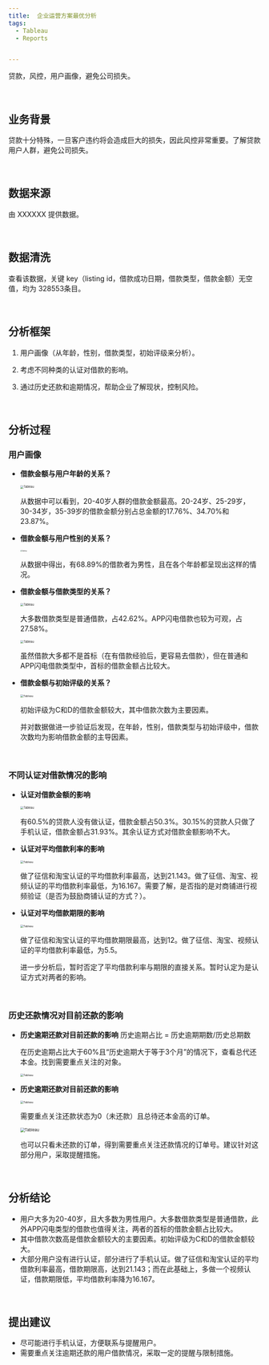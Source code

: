 ```yaml
---
title:  企业运营方案最优分析
tags:
  - Tableau
  - Reports


---
```


贷款，风控，用户画像，避免公司损失。

<!--more-->

<br/>

## 业务背景

贷款十分特殊，一旦客户违约将会造成巨大的损失，因此风控非常重要。了解贷款用户人群，避免公司损失。

<br/>

## 数据来源

由 XXXXXX 提供数据。

<br/>

## 数据清洗

查看该数据，关键 key（listing id，借款成功日期，借款类型，借款金额）无空值，均为 328553条目。

<br/>

## 分析框架

1. 用户画像（从年龄，性别，借款类型，初始评级来分析）。

2. 考虑不同种类的认证对借款的影响。

3. 通过历史还款和逾期情况，帮助企业了解现状，控制风险。

   <br/>

## 分析过程

### 用户画像

* **借款金额与用户年龄的关系？**

  <img src="https://hj-1304143905.cos.ap-shanghai.myqcloud.com/finance/01.png" alt="Tableau" style="zoom:40%;" />

  从数据中可以看到，20-40岁人群的借款金额最高。20-24岁、25-29岁，30-34岁，35-39岁的借款金额分别占总金额的17.76%、34.70%和23.87%。

* **借款金额与用户性别的关系？**

  <img src="https://hj-1304143905.cos.ap-shanghai.myqcloud.com/finance/02.png" alt="Tableau" style="zoom:20%;" />

  从数据中得出，有68.89%的借款者为男性，且在各个年龄都呈现出这样的情况。

* **借款金额与借款类型的关系？**

  <img src="https://hj-1304143905.cos.ap-shanghai.myqcloud.com/finance/03.png" alt="Tableau" style="zoom:40%;" />

  大多数借款类型是普通借款，占42.62%。APP闪电借款也较为可观，占27.58%。

  <img src="https://hj-1304143905.cos.ap-shanghai.myqcloud.com/finance/04.png" alt="Tableau" style="zoom:40%;" />

  虽然借款大多都不是首标（在有借款经验后，更容易去借款），但在普通和APP闪电借款类型中，首标的借款金额占比较大。

* **借款金额与初始评级的关系？**

  <img src="https://hj-1304143905.cos.ap-shanghai.myqcloud.com/finance/05.png" alt="Tableau" style="zoom:38%;" />

  初始评级为C和D的借款金额较大，其中借款次数为主要因素。

  并对数据做进一步验证后发现，在年龄，性别，借款类型与初始评级中，借款次数均为影响借款金额的主导因素。

<br/>

### 不同认证对借款情况的影响

* **认证对借款金额的影响**

  <img src="https://hj-1304143905.cos.ap-shanghai.myqcloud.com/finance/06.png" alt="Tableau" style="zoom:40%;" />

  有60.5%的贷款人没有做认证，借款金额占50.3%。30.15%的贷款人只做了手机认证，借款金额占31.93%。其余认证方式对借款金额影响不大。

* **认证对平均借款利率的影响**

  <img src="https://hj-1304143905.cos.ap-shanghai.myqcloud.com/finance/07.png" alt="Tableau" style="zoom:38%;" />

  做了征信和淘宝认证的平均借款利率最高，达到21.143。做了征信、淘宝、视频认证的平均借款利率最低，为16.167。需要了解，是否指的是对商铺进行视频验证（是否为鼓励商铺认证的方式？）。

* **认证对平均借款期限的影响**

  <img src="https://hj-1304143905.cos.ap-shanghai.myqcloud.com/finance/08.png" alt="Tableau" style="zoom:38%;" />

  做了征信和淘宝认证的平均借款期限最高，达到12。做了征信、淘宝、视频认证的平均借款利率最低，为5.5。

  进一步分析后，暂时否定了平均借款利率与期限的直接关系。暂时认定为是认证方式对两者的影响。

<br/>

### 历史还款情况对目前还款的影响

* **历史逾期还款对目前还款的影响**
  历史逾期占比 = 历史逾期期数/历史总期数

  在历史逾期占比大于60%且“历史逾期大于等于3个月”的情况下，查看总代还本金。找到需要重点关注的对象。

  <img src="https://hj-1304143905.cos.ap-shanghai.myqcloud.com/finance/09.png" alt="Tableau" style="zoom:38%;" />




* **历史逾期还款对目前还款的影响**

  <img src="https://hj-1304143905.cos.ap-shanghai.myqcloud.com/finance/10.png" alt="Tableau" style="zoom:38%;" />

  需要重点关注还款状态为0（未还款）且总待还本金高的订单。

  <img src="https://hj-1304143905.cos.ap-shanghai.myqcloud.com/finance/11.png" alt="Tableau" style="zoom:55%;" />

  也可以只看未还款的订单，得到需要重点关注还款情况的订单号。建议针对这部分用户，采取提醒措施。

<br/>

## 分析结论


* 用户大多为20-40岁，且大多数为男性用户。大多数借款类型是普通借款，此外APP闪电类型的借款也值得关注，两者的首标的借款金额占比较大。
* 其中借款次数高是借款金额较大的主要因素。初始评级为C和D的借款金额较大。
* 大部分用户没有进行认证，部分进行了手机认证。做了征信和淘宝认证的平均借款利率最高，借款期限高，达到21.143；而在此基础上，多做一个视频认证，借款期限低，平均借款利率降为16.167。

<br/>

## 提出建议




* 尽可能进行手机认证，方便联系与提醒用户。
* 需要重点关注逾期还款的用户借款情况，采取一定的提醒与限制措施。

